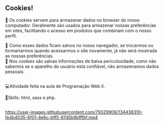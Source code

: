 ## Cookies! 

🍪 Os cookies servem para armazenar dados no browser do nosso computador. Geralmente são usados para armazenar nossas preferências em sites, 
facilitando o acesso em produtos que combinam com o nosso perfil.

🍪 Como esses dados ficam salvos no nosso navegador, se trocarmos ou formartarmos quando acessarmos o site novamente, já não será mostrada as nossas preferências. <br>
🔶 Nos cookies são salvas informações de baixa periculosidade, como não sabemos se o aparelho do usuário está confiável, não armazenamos dados pessoais.

##

💻Atividade feita na aula de Programação Web II.

🚀Skills: html, sass e php.

##

https://user-images.githubusercontent.com/79329906/134438310-fe4b4035-6f01-4e6c-bff5-97d5b6bfffbf.mp4

